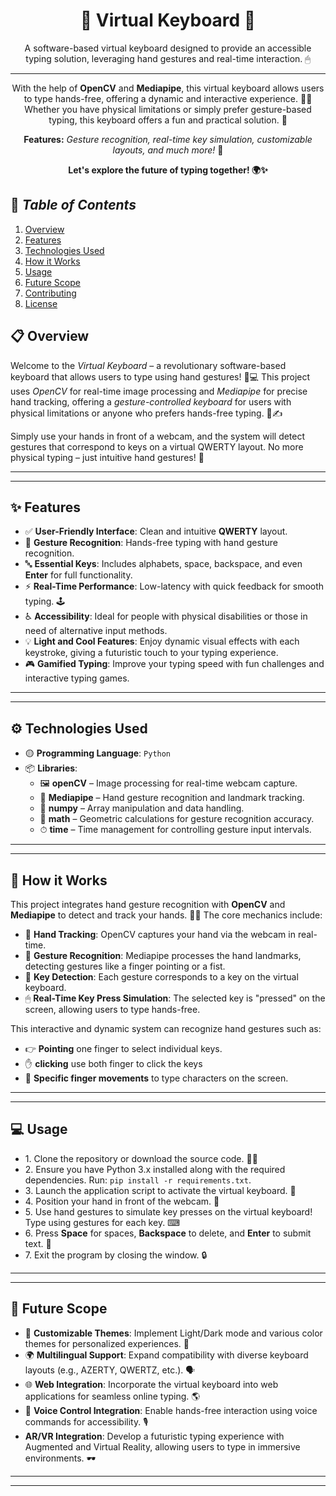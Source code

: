 <!-- README.md -->
<h1 align="center">🧩 Virtual Keyboard 🧩</h1>

<p align="center">A software-based virtual keyboard designed to provide an accessible typing solution, leveraging hand gestures and real-time interaction. 🖱</p>

<hr>

<p align="center">
  With the help of <b>OpenCV</b> and <b>Mediapipe</b>, this virtual keyboard allows users to type hands-free, offering a dynamic and interactive experience. 👋🤖 Whether you have physical limitations or simply prefer gesture-based typing, this keyboard offers a fun and practical solution. 🚀
</p>

<p align="center">
  <b>Features:</b> <i>Gesture recognition, real-time key simulation, customizable layouts, and much more!</i> 🌟
</p>

<p align="center">
  <b>Let's explore the future of typing together! 🌍✨</b>
</p>

## 📑 *Table of Contents*
1. [Overview](#-overview)
2. [Features](#-features)
3. [Technologies Used](#-technologies-used)
4. [How it Works](#-how-it-works)
5. [Usage](#usage)
6. [Future Scope](#-future-scope)
7. [Contributing](#-contributing)
8. [License](#-license)
</p>
<h2 id="-overview">📋 Overview</h2>

<p>

Welcome to the *Virtual Keyboard* – a revolutionary software-based keyboard that allows users to type using hand gestures! 🤲💻 This project uses *OpenCV* for real-time image processing and *Mediapipe* for precise hand tracking, offering a *gesture-controlled keyboard* for users with physical limitations or anyone who prefers hands-free typing. 👋✍

Simply use your hands in front of a webcam, and the system will detect gestures that correspond to keys on a virtual QWERTY layout. No more physical typing – just intuitive hand gestures! 🎉
</p>

---
---

<h2 id="-features"><b>✨ Features</b></h2>


<ul>
    <li>✅ <b>User-Friendly Interface</b>: Clean and intuitive <b>QWERTY</b> layout.</li>
    <li>🤲 <b>Gesture Recognition</b>: Hands-free typing with hand gesture recognition.</li>
    <li>🔤 <b>Essential Keys</b>: Includes alphabets, space, backspace, and even <b>Enter</b> for full functionality.</li>
    <li>⚡ <b>Real-Time Performance</b>: Low-latency with quick feedback for smooth typing. 🕹</li>
    <li>♿ <b>Accessibility</b>: Ideal for people with physical disabilities or those in need of alternative input methods.</li>
    <li</li>
    <li>💡 <b>Light and Cool Features</b>: Enjoy dynamic visual effects with each keystroke, giving a futuristic touch to your typing experience.</li>
    <li>🎮 <b>Gamified Typing</b>: Improve your typing speed with fun challenges and interactive typing games.</li>
    <li</li>
</ul>



---
---

<h2 id="-technologies-used"><b>⚙ Technologies Used</b></h2>

<ul>
    <li>🟡 <b>Programming Language</b>: <code>Python</code></li>
    <li>📦 <b>Libraries</b>:
        <ul>
            <li>🖼 <b>openCV</b> – Image processing for real-time webcam capture.</li>
            <li>🤖 <b>Mediapipe</b> – Hand gesture recognition and landmark tracking.</li>
            <li>🔢 <b>numpy</b> – Array manipulation and data handling.</li>
            <li>📏 <b>math</b> – Geometric calculations for gesture recognition accuracy.</li>
            <li>⏱ <b>time</b> – Time management for controlling gesture input intervals.</li>
        </ul>
    </li>
</ul>

---
---
<h2 id="-how-it-works"><b>🔧 How it Works</b></h2>

<p>This project integrates hand gesture recognition with <b>OpenCV</b> and <b>Mediapipe</b> to detect and track your hands. 🤲👀 The core mechanics include:</p>

<ul>
    <li>👋 <b>Hand Tracking</b>: OpenCV captures your hand via the webcam in real-time.</li>
    <li>🤖 <b>Gesture Recognition</b>: Mediapipe processes the hand landmarks, detecting gestures like a finger pointing or a fist.</li>
    <li>🔢 <b>Key Detection</b>: Each gesture corresponds to a key on the virtual keyboard.</li>
    <li>🖱 <b>Real-Time Key Press Simulation</b>: The selected key is "pressed" on the screen, allowing users to type hands-free.</li>
</ul>

<p>This interactive and dynamic system can recognize hand gestures such as:</p>

<ul>
    <li>👉 <b>Pointing</b> one finger to select individual keys.</li>
    <li>✋ <b> clicking</b> use both finger to click the keys</li>
    <li>🤞 <b>Specific finger movements</b> to type characters on the screen.</li>
</ul>

---
---

<h2 id="usage">💻 Usage</h2>

<ul>
    <li>1. Clone the repository or download the source code. 🧑‍💻</li>
    <li>2. Ensure you have Python 3.x installed along with the required dependencies. Run: <code>pip install -r requirements.txt</code>.</li>
    <li>3. Launch the application script to activate the virtual keyboard. 🔑</li>
    <li>4. Position your hand in front of the webcam. 👋</li>
    <li>5. Use hand gestures to simulate key presses on the virtual keyboard! Type using gestures for each key. ⌨</li>
    <li>6. Press <b>Space</b> for spaces, <b>Backspace</b> to delete, and <b>Enter</b> to submit text. 🚀</li>
    <li>7. Exit the program by closing the window. 🔒</li>
</ul>

---
---



<h2 id="future-scope">🌱 Future Scope</h2>

<ul>
    <li>🎨 <b>Customizable Themes</b>: Implement Light/Dark mode and various color themes for personalized experiences. 🌈</li>
    <li>🌍 <b>Multilingual Support</b>: Expand compatibility with diverse keyboard layouts (e.g., AZERTY, QWERTZ, etc.). 🗣</li>
    <li>🌐 <b>Web Integration</b>: Incorporate the virtual keyboard into web applications for seamless online typing. 🌎</li>
    <li>💬 <b>Voice Control Integration</b>: Enable hands-free interaction using voice commands for accessibility. 🎙</li>
    <li> <b>AR/VR Integration</b>: Develop a futuristic typing experience with Augmented and Virtual Reality, allowing users to type in immersive environments. 🕶</li>
</ul>

---
---
